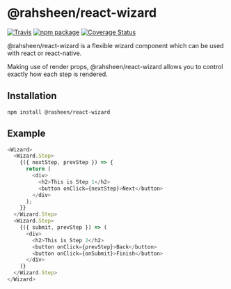 # @rahsheen/react-wizard

[![Travis][build-badge]][build]
[![npm package][npm-badge]][npm]
[![Coverage Status](https://coveralls.io/repos/github/rahsheen/react-wizard/badge.svg?branch=master)](https://coveralls.io/github/rahsheen/react-wizard?branch=master)

@rahsheen/react-wizard is a flexible wizard component which can be used with react or react-native.

Making use of render props, @rahsheen/react-wizard allows you to control exactly how each step is rendered.

## Installation
`npm install @rasheen/react-wizard`

## Example

```javascript
<Wizard>
  <Wizard.Step>
    {({ nextStep, prevStep }) => {
      return (
        <div>
          <h2>This is Step 1</h2>
          <button onClick={nextStep}>Next</button>
        </div>
      );
    }}
  </Wizard.Step>
  <Wizard.Step>
    {({ submit, prevStep }) => (
      <div>
        <h2>This is Step 2</h2>
        <button onClick={prevStep}>Back</button>
        <button onClick={onSubmit}>Finish</button>
      </div>
    )}
  </Wizard.Step>
</Wizard>
```

[build-badge]: https://img.shields.io/travis/rahsheen/react-wizard/master.png?style=flat-square
[build]: https://travis-ci.org/rahsheen/react-wizard
[npm-badge]: https://img.shields.io/npm/v/npm-package.png?style=flat-square
[npm]: https://www.npmjs.org/package/npm-package
